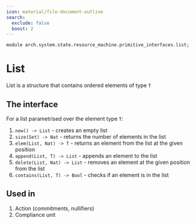 ```yaml
---
icon: material/file-document-outline
search:
  exclude: false
  boost: 2
---
```


```juvix
module arch.system.state.resource_machine.primitive_interfaces.list;
```

# List

List is a structure that contains ordered elements of type `T`

## The interface

For a list parametrised over the element type `T`:

1. `new() -> List` - creates an empty list
2. `size(Set) -> Nat` - returns the number of elements in the list
3. `elem(List, Nat) -> T` - returns an element from the list at the given position
4. `append(List, T) -> List` - appends an element to the list
5. `delete(List, Nat) -> List` - removes an element at the given position from the list
6. `contains(List, T) -> Bool` - checks if an element is in the list

## Used in
1. Action (commitments, nullifiers)
2. Compliance unit